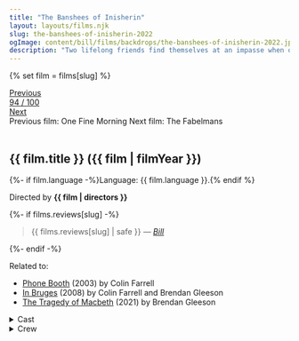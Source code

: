 ```yaml
---
title: "The Banshees of Inisherin"
layout: layouts/films.njk
slug: the-banshees-of-inisherin-2022
ogImage: content/bill/films/backdrops/the-banshees-of-inisherin-2022.jpg
description: "Two lifelong friends find themselves at an impasse when one abruptly ends their relationship, with alarming consequences for both of them."
---
```


{% set film = films[slug] %}

<nav class="films">
  <div class="prev">
    <a href="../one-fine-morning-2022"><i class="fa-solid fa-chevron-left fa-xs"></i> Previous</a>
  </div>
  <div>
    <a class="simple" href="../">94 / 100</a>
  </div>
  <div class="next">
    <a href="../the-fabelmans-2022">Next <i class="fa-solid fa-chevron-right fa-xs"></i></a>
  </div>
  <div class="hint">
    <span class="prev-hint">
      <span class="sr-only">Previous film:</span>
      One Fine Morning
    </span>
    <span class="next-hint">
      <span class="sr-only">Next film:</span>
      The Fabelmans
    </span>
  </div>
</nav>

<article class="film slug-the-banshees-of-inisherin-2022">
  <div class="backdrop-and-poster">
    <img class="poster" src="../films/posters/{{ slug }}.jpg" alt="">
    <img class="backdrop" src="../films/backdrops/{{ slug }}.jpg" alt="">
  </div>

  <h1>{{ film.title }} ({{ film | filmYear }})</h1>

  <p>
    {%- if film.language -%}Language: {{ film.language }}.{% endif %}
    
  </p>

  <p class="director">
    Directed by <strong>{{ film | directors }}</strong>
  </p>

  {%- if films.reviews[slug] -%}
    <blockquote> 
      {{ films.reviews[slug] | safe }} <em>—&nbsp;<a href="/bill">Bill</a></em>
    </blockquote> 
  {%- endif -%}

  <p class="related-films">Related to:</p>
  <ul class="related-films">
  <li><a href="../phone-booth-2003">Phone Booth</a> (2003) by Colin Farrell</li>
<li><a href="../in-bruges-2008">In Bruges</a> (2008) by Colin Farrell and Brendan Gleeson</li>
<li><a href="../the-tragedy-of-macbeth-2021">The Tragedy of Macbeth</a> (2021) by Brendan Gleeson</li>
  </ul>

  <section class="film-detail">
    <div>
      <details>
        <summary>
          <i class="fa-solid fa-masks-theater"></i>
          Cast
        </summary>
        <ul>
          {%- for cast in film.credits.cast -%}
            <li>
              {{ cast.name }} as <em>{{ cast.character }}</em>
            </li>
          {%- endfor -%}
        </ul>
      </details>
      <details>
        <summary>
          <i class="fa-solid fa-clapperboard"></i>
          Crew
        </summary>
        <ul>
          {%- for crew in film.credits.crew -%}
            <li>
              {{ crew.name }} &mdash; <em>{{ crew.job }}</em>
            </li>
          {%- endfor -%}
        </ul>
      </details>
    </div>
  </section>
</article>
